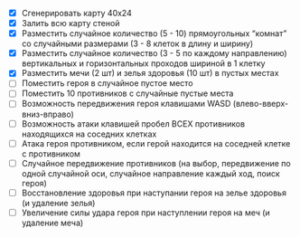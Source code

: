 - [x] Сгенерировать карту 40x24
- [x] Залить всю карту стеной
- [x] Разместить случайное количество (5 - 10) прямоугольных “комнат” со случайными размерами (3 - 8 клеток в длину и ширину)
- [x] Разместить случайное количество (3 - 5 по каждому направлению) вертикальных и горизонтальных проходов шириной в 1 клетку
- [x] Разместить мечи (2 шт) и зелья здоровья (10 шт) в пустых местах
- [ ] Поместить героя в случайное пустое место
- [ ] Поместить 10 противников с случайные пустые места
- [ ] Возможность передвижения героя клавишами WASD (влево-вверх-вниз-вправо)
- [ ] Возможность атаки клавишей пробел ВСЕХ противников находящихся на соседних клетках
- [ ] Атака героя противником, если герой находится на соседней клетке с противником
- [ ] Случайное передвижение противников (на выбор, передвижение по одной случайной оси, случайное направление каждый ход, поиск героя)
- [ ] Восстановление здоровья при наступании героя на зелье здоровья (и удаление зелья)
- [ ] Увеличение силы удара героя при наступлении героя на меч (и удаление меча)

